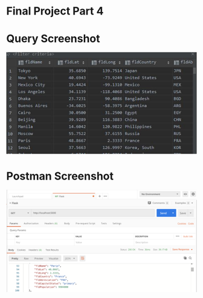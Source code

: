 # Final Project Part 4

# Query Screenshot
![database response](screenshots/database.JPG)

# Postman Screenshot
![postman request output](screenshots/postman.png) 